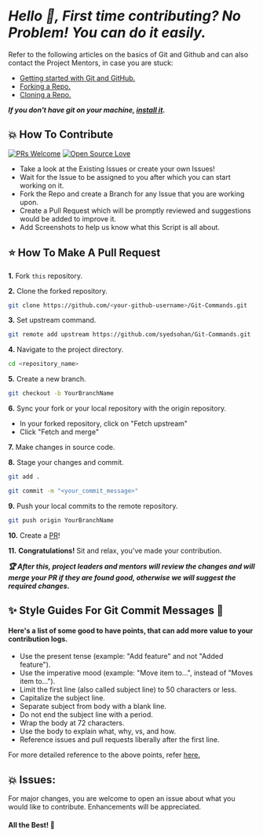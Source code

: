 # ***Hello 👋, First time contributing? No Problem! You can do it easily.***


Refer to the following articles on the basics of Git and Github and can also contact the Project Mentors, in case you are stuck:


- [Getting started with Git and GitHub.](https://docs.github.com/en/free-pro-team@latest/github/getting-started-with-github)
- [Forking a Repo.](https://help.github.com/en/github/getting-started-with-github/fork-a-repo)
- [Cloning a Repo.](https://help.github.com/en/desktop/contributing-to-projects/creating-a-pull-request)

***If you don't have git on your machine, [install it](https://help.github.com/articles/set-up-git/).***

## 💥 How To Contribute

[![PRs Welcome](https://img.shields.io/badge/PRs-welcome-brightgreen.svg?style=flat-square)](http://makeapullrequest.com)
[![Open Source Love](https://badges.frapsoft.com/os/v1/open-source.png?v=103)](https://github.com/ellerbrock/open-source-badges/)

- Take a look at the Existing Issues or create your own Issues!
- Wait for the Issue to be assigned to you after which you can start working on it.
- Fork the Repo and create a Branch for any Issue that you are working upon.
- Create a Pull Request which will be promptly reviewed and suggestions would be added to improve it.
- Add Screenshots to help us know what this Script is all about.


## ⭐ How To Make A Pull Request

**1.** Fork `this` repository.

**2.** Clone the forked repository.

```bash
git clone https://github.com/<your-github-username>/Git-Commands.git
```

**3.** Set upstream command.

```bash
git remote add upstream https://github.com/syedsohan/Git-Commands.git
```

**4.** Navigate to the project directory.

```bash
cd <repository_name>
```

**5.** Create a new branch.

```bash
git checkout -b YourBranchName
```

**6.** Sync your fork or your local repository with the origin repository.

- In your forked repository, click on "Fetch upstream"
- Click "Fetch and merge"

**7.** Make changes in source code.

**8.** Stage your changes and commit.

```bash
git add .
```

```bash
git commit -m "<your_commit_message>"
```

**9.** Push your local commits to the remote repository.

```bash
git push origin YourBranchName
```

**10.** Create a [PR](https://help.github.com/en/github/collaborating-with-issues-and-pull-requests/creating-a-pull-request)!

**11.** **Congratulations!** Sit and relax, you've made your contribution.

***:trophy: After this, project leaders and mentors will review the changes and will merge your PR if they are found good, otherwise we will suggest the required changes.***

## ✨ Style Guides For Git Commit Messages :memo:

#### Here's a list of some good to have points, that can add more value to your contribution logs.

- Use the present tense (example: "Add feature" and not "Added feature").
- Use the imperative mood (example: "Move item to...", instead of "Moves item to...").
- Limit the first line (also called subject line) to 50 characters or less.
- Capitalize the subject line.
- Separate subject from body with a blank line.
- Do not end the subject line with a period.
- Wrap the body at 72 characters.
- Use the body to explain what, why, vs, and how.
- Reference issues and pull requests liberally after the first line.

For more detailed reference to the above points, refer [here.](https://cbea.ms/git-commit/)

## 💥 Issues:

For major changes, you are welcome to open an issue  about what you would like to contribute. Enhancements will be appreciated.

#### All the Best! 🥇

